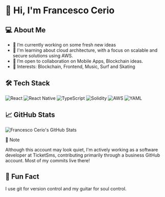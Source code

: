 # 👋 Hi, I'm Francesco Cerio

## 💻 About Me
- 🔭 I’m currently working on some fresh new ideas
- 🌱 I'm learning about cloud architecture, with a focus on scalable and secure solutions using AWS.
- 🤝 I’m open to collaboration on Mobile Apps, Blockchain ideas.
- 🧠 Interests: Blockchain, Frontend, Music, Surf and Skating

## 🛠️ Tech Stack
![React](https://img.shields.io/badge/-React-61DAFB?style=flat&logo=react)
![React Native](https://img.shields.io/badge/-React%20Native-20232A?style=flat&logo=react&logoColor=61DAFB)
![TypeScript](https://img.shields.io/badge/-TypeScript-3178C6?style=flat&logo=typescript)
![Solidity](https://img.shields.io/badge/-Solidity-363636?style=flat&logo=solidity)
![AWS](https://img.shields.io/badge/-AWS-232F3E?style=flat&logo=amazon-aws)
![YAML](https://img.shields.io/badge/-YAML-C9DF40?style=flat&logo=yaml&logoColor=black)

## 📈 GitHub Stats
![Francesco Cerio's GitHub Stats](https://github-readme-stats.vercel.app/api?username=FrancescoCerio&show_icons=true&theme=radical)

📌 Note

Although this account may look quiet, I'm actively working as a software developer at TicketSms, contributing primarily through a business GitHub account. Most of my commits live there!


## 🎸 Fun Fact
I use git for version control and my guitar for soul control.

<!--
**FrancescoCerio/FrancescoCerio** is a ✨ _special_ ✨ repository because its `README.md` (this file) appears on your GitHub profile.

Here are some ideas to get you started:

- 🔭 I’m currently working on ...
- 🌱 I’m currently learning ...
- 👯 I’m looking to collaborate on ...
- 🤔 I’m looking for help with ...
- 💬 Ask me about ...
- 📫 How to reach me: ...
- 😄 Pronouns: ...
- ⚡ Fun fact: ...
-->
